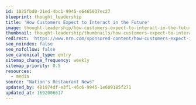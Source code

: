 ```yaml
---
id: 1025fbd0-21ed-4bc1-9945-e6465037ec27
blueprint: thought_leadership
title: 'How Customers Expect to Interact in the Future'
image: thought-leadership/how-customers-expect-to-interact-in-the-future.jpeg
thumbnail: thought-leadership/thumbnails/how-customers-expect-to-interact-in-the-future.jpeg
redirect: 'https://www.nrn.com/sponsored-content/how-customers-expect-interact-future'
seo_noindex: false
seo_nofollow: false
seo_canonical_type: entry
sitemap_change_frequency: weekly
sitemap_priority: 0.5
resources:
  - media
source: "Nation's Restaurant News"
updated_by: 481974df-e3f1-46c6-9945-1e609185f271
updated_at: 1692006617
---
```

